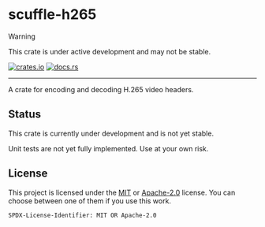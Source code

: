 # scuffle-h265

> [!WARNING]  
> This crate is under active development and may not be stable.

[![crates.io](https://img.shields.io/crates/v/scuffle-h265.svg)](https://crates.io/crates/scuffle-h265) [![docs.rs](https://img.shields.io/docsrs/scuffle-h265)](https://docs.rs/scuffle-h265)

---

A crate for encoding and decoding H.265 video headers.

## Status

This crate is currently under development and is not yet stable.

Unit tests are not yet fully implemented. Use at your own risk.

## License

This project is licensed under the [MIT](./LICENSE.MIT) or [Apache-2.0](./LICENSE.Apache-2.0) license.
You can choose between one of them if you use this work.

`SPDX-License-Identifier: MIT OR Apache-2.0`
